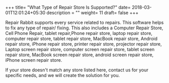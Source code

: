 +++
title= "What Type of Repair Store Is Supported?"
date= 2018-03-01T12:01:24+05:30
description = ""
weight= 11
draft= false
+++

Repair Rabbit supports every service related to repairs. This software helps to fix any type of repair/ fixing. This also includes a Computer Repair Store, Cell Phone Repair, tablet repair,Phone repair store, laptop repair store, computer repair store, tablet repair store, MacBook repair store, Android repair store, iPhone repair store, printer repair store, projector repair store, Laptop screen repair store, computer screen repair store, tablet screen repair store, MacBook screen repair store, android screen repair store, iPhone screen repair store.

If your store doesn't match any store listed here, contact us for your specific needs, and we will create the solution for you. 
